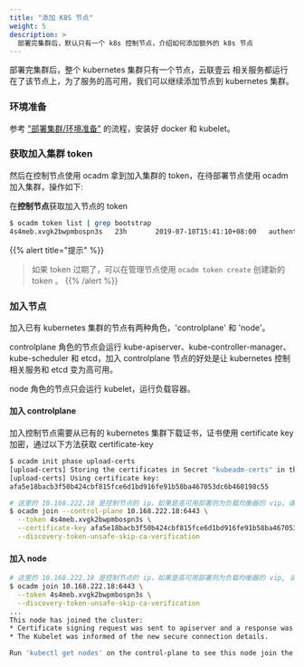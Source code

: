 ```yaml
---
title: "添加 K8S 节点"
weight: 5
description: >
  部署完集群后，默认只有一个 k8s 控制节点，介绍如何添加额外的 k8s 节点
---
```


部署完集群后，整个 kubernetes 集群只有一个节点，云联壹云 相关服务都运行在了该节点上，为了服务的高可用，我们可以继续添加节点到 kubernetes 集群。

### 环境准备

参考 ["部署集群/环境准备"](../../setup/controlplane/#安装配置-docker) 的流程，安装好 docker 和 kubelet。

### 获取加入集群 token

然后在控制节点使用 ocadm 拿到加入集群的 token，在待部署节点使用 ocadm 加入集群，操作如下:

在**控制节点**获取加入节点的 token

```bash
$ ocadm token list | grep bootstrap
4s4meb.xvgk2bwpmbospn3s   23h       2019-07-10T15:41:10+08:00   authentication,signing   The default bootstrap token generated by 'ocadm init'.   system:bootstrappers:kubeadm:default-node-token
```

{{% alert title="提示" %}}
> 如果 token 过期了，可以在管理节点使用 `ocadm token create` 创建新的 token 。
{{% /alert %}}


### 加入节点

加入已有 kubernetes 集群的节点有两种角色，'controlplane' 和 'node'。

controlplane 角色的节点会运行 kube-apiserver、kube-controller-manager、kube-scheduler 和 etcd，加入 controlplane 节点的好处是让 kubernetes 控制相关服务和 etcd 变为高可用。

node 角色的节点只会运行 kubelet，运行负载容器。

#### 加入 controlplane

加入控制节点需要从已有的 kubernetes 集群下载证书，证书使用 certificate key 加密，通过以下方法获取 certificate-key

```bash
$ ocadm init phase upload-certs
[upload-certs] Storing the certificates in Secret "kubeadm-certs" in the "kube-system" Namespace
[upload-certs] Using certificate key:
afa5e18bacb3f50b424cbf815fce6d1bd916fe91b58ba467053dc6b460198c55
```

```bash
# 这里的 10.168.222.18 是控制节点的 ip，如果是高可用部署则为负载均衡器的 vip，请根据你的环境修改
$ ocadm join --control-plane 10.168.222.18:6443 \
  --token 4s4meb.xvgk2bwpmbospn3s \
  --certificate-key afa5e18bacb3f50b424cbf815fce6d1bd916fe91b58ba467053dc6b460198c55 \
  --discovery-token-unsafe-skip-ca-verification
```

#### 加入 node

```bash
# 这里的 10.168.222.18 是控制节点的 ip，如果是高可用部署则为负载均衡器的 vip, 请根据你的环境修改
$ ocadm join 10.168.222.18:6443 \
  --token 4s4meb.xvgk2bwpmbospn3s \
  --discovery-token-unsafe-skip-ca-verification
...
This node has joined the cluster:
* Certificate signing request was sent to apiserver and a response was received.
* The Kubelet was informed of the new secure connection details.

Run 'kubectl get nodes' on the control-plane to see this node join the cluster.
```

